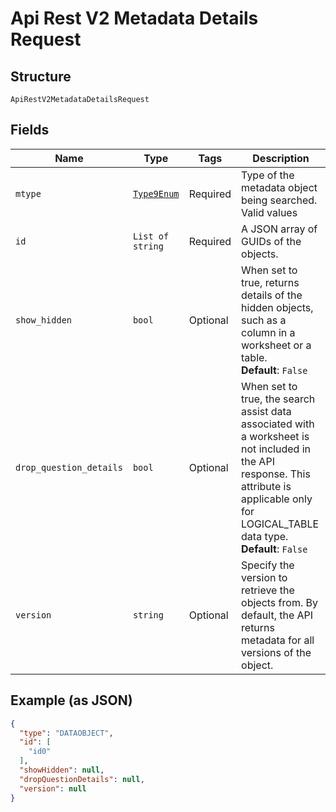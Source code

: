 
# Api Rest V2 Metadata Details Request

## Structure

`ApiRestV2MetadataDetailsRequest`

## Fields

| Name | Type | Tags | Description |
|  --- | --- | --- | --- |
| `mtype` | [`Type9Enum`](/doc/models/type-9-enum.md) | Required | Type of the metadata object being searched. Valid values |
| `id` | `List of string` | Required | A JSON array of GUIDs of the objects. |
| `show_hidden` | `bool` | Optional | When set to true, returns details of the hidden objects, such as a column in a worksheet or a table.<br>**Default**: `False` |
| `drop_question_details` | `bool` | Optional | When set to true, the search assist data associated with a worksheet is not included in the API response. This attribute is applicable only for LOGICAL_TABLE data type.<br>**Default**: `False` |
| `version` | `string` | Optional | Specify the version to retrieve the objects from. By default, the API returns metadata for all versions of the object. |

## Example (as JSON)

```json
{
  "type": "DATAOBJECT",
  "id": [
    "id0"
  ],
  "showHidden": null,
  "dropQuestionDetails": null,
  "version": null
}
```

